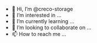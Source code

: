 - 👋 Hi, I’m @creco-storage
- 👀 I’m interested in ...
- 🌱 I’m currently learning ...
- 💞️ I’m looking to collaborate on ...
- 📫 How to reach me ...

<!---
creco-storage/creco-storage is a ✨ special ✨ repository because its `README.md` (this file) appears on your GitHub profile.
You can click the Preview link to take a look at your changes.
--->
